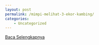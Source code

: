 ```yaml
---
layout: post
permalink: /mimpi-melihat-3-ekor-kambing/
categories:
    - Uncategorized
---
```


[Baca Selengkapnya](/10)